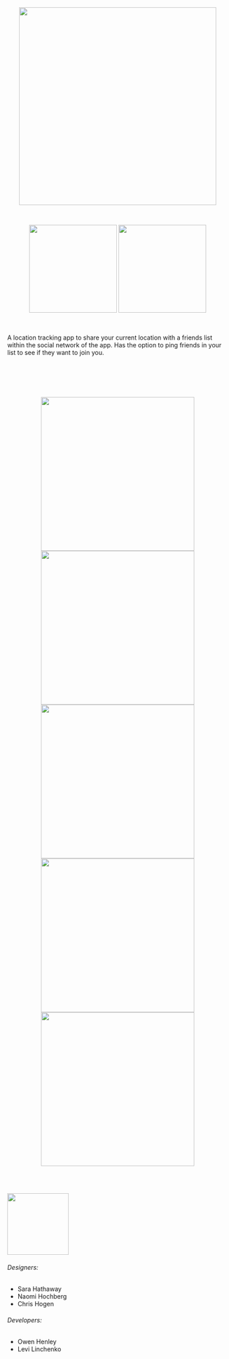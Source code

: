 <br/><p align="center"><img width="450" src="https://user-images.githubusercontent.com/28428200/46898247-2b573180-ce45-11e8-8dc7-47631fb950b9.png"/></p>

<br/><p align="center"><img width="200" src="https://forthebadge.com/images/badges/made-with-swift.svg"/>
<img width="200" src="https://forthebadge.com/images/badges/makes-people-smile.svg"/></p>
<br>

A location tracking app to share your current location with a friends list within the social network of the app. Has the option to ping friends in your list to see if they want to join you.

<br>

<br><br>

<p align="center"><img height="350" src="https://user-images.githubusercontent.com/28428200/47690474-c6753880-dbb3-11e8-9519-d04dc220f52c.jpg"/>

<img height="350" src="https://user-images.githubusercontent.com/28428200/47690476-ca08bf80-dbb3-11e8-891d-00e367ab5757.jpg"/>

<img height="350" src="https://user-images.githubusercontent.com/28428200/47690481-cc6b1980-dbb3-11e8-8952-86a4a035f240.jpg"/>

<br>

<img height="350" src="https://user-images.githubusercontent.com/28428200/47690485-cecd7380-dbb3-11e8-9afb-b27f7ce78ea8.jpg"/>

<img height="350" src="https://user-images.githubusercontent.com/28428200/47690486-d1c86400-dbb3-11e8-9214-59cf7bcd8aca.jpg"/>
</p>

<br><br>


<p align="left"><img width="140" src="https://forthebadge.com/images/badges/built-with-love.svg"/></p>

###### Designers:

- Sara Hathaway
- Naomi Hochberg
- Chris Hogen


###### Developers:

- Owen Henley
- Levi Linchenko
